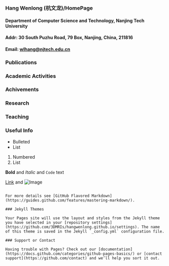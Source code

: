 ### Hang Wenlong (杭文龙)/HomePage
#### Department of Computer Science and Technology, Nanjing Tech University
#### Addr: 30 South Puzhu Road, 79 Box, Nanjing, China, 211816
#### Email: wlhang@njtech.edu.cn

### Publications

### Academic Activities

### Achivements

### Research

### Teaching

### Useful Info
- Bulleted
- List

1. Numbered
2. List

**Bold** and _Italic_ and `Code` text

[Link](url) and ![Image](src)
```

For more details see [GitHub Flavored Markdown](https://guides.github.com/features/mastering-markdown/).

### Jekyll Themes

Your Pages site will use the layout and styles from the Jekyll theme you have selected in your [repository settings](https://github.com/3DMRIs/hangwenlong.github.io/settings). The name of this theme is saved in the Jekyll `_config.yml` configuration file.

### Support or Contact

Having trouble with Pages? Check out our [documentation](https://docs.github.com/categories/github-pages-basics/) or [contact support](https://github.com/contact) and we’ll help you sort it out.
